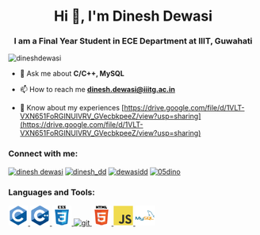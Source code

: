 <h1 align="center">Hi 👋, I'm Dinesh Dewasi</h1>
<h3 align="center">I am a Final Year Student in ECE Department at IIIT, Guwahati</h3>

<p align="left"> <img src="https://komarev.com/ghpvc/?username=dineshdewasi&label=Profile%20views&color=0e75b6&style=flat" alt="dineshdewasi" /> </p>

- 💬 Ask me about **C/C++, MySQL**

- 📫 How to reach me **dinesh.dewasi@iiitg.ac.in**

- 📄 Know about my experiences [https://drive.google.com/file/d/1VLT-VXN651FoRGINUlVRV_GVecbkpeeZ/view?usp=sharing](https://drive.google.com/file/d/1VLT-VXN651FoRGINUlVRV_GVecbkpeeZ/view?usp=sharing)

<h3 align="left">Connect with me:</h3>
<p align="left">
<a href="https://linkedin.com/in/dinesh dewasi" target="blank"><img align="center" src="https://raw.githubusercontent.com/rahuldkjain/github-profile-readme-generator/master/src/images/icons/Social/linked-in-alt.svg" alt="dinesh dewasi" height="30" width="40" /></a>
<a href="https://www.codechef.com/users/dinesh_dd" target="blank"><img align="center" src="https://cdn.jsdelivr.net/npm/simple-icons@3.1.0/icons/codechef.svg" alt="dinesh_dd" height="30" width="40" /></a>
<a href="https://www.leetcode.com/dewasidd" target="blank"><img align="center" src="https://raw.githubusercontent.com/rahuldkjain/github-profile-readme-generator/master/src/images/icons/Social/leet-code.svg" alt="dewasidd" height="30" width="40" /></a>
<a href="https://auth.geeksforgeeks.org/user/05dino" target="blank"><img align="center" src="https://raw.githubusercontent.com/rahuldkjain/github-profile-readme-generator/master/src/images/icons/Social/geeks-for-geeks.svg" alt="05dino" height="30" width="40" /></a>
</p>

<h3 align="left">Languages and Tools:</h3>
<p align="left"> <a href="https://www.cprogramming.com/" target="_blank" rel="noreferrer"> <img src="https://raw.githubusercontent.com/devicons/devicon/master/icons/c/c-original.svg" alt="c" width="40" height="40"/> </a> <a href="https://www.w3schools.com/cpp/" target="_blank" rel="noreferrer"> <img src="https://raw.githubusercontent.com/devicons/devicon/master/icons/cplusplus/cplusplus-original.svg" alt="cplusplus" width="40" height="40"/> </a> <a href="https://www.w3schools.com/css/" target="_blank" rel="noreferrer"> <img src="https://raw.githubusercontent.com/devicons/devicon/master/icons/css3/css3-original-wordmark.svg" alt="css3" width="40" height="40"/> </a> <a href="https://git-scm.com/" target="_blank" rel="noreferrer"> <img src="https://www.vectorlogo.zone/logos/git-scm/git-scm-icon.svg" alt="git" width="40" height="40"/> </a> <a href="https://www.w3.org/html/" target="_blank" rel="noreferrer"> <img src="https://raw.githubusercontent.com/devicons/devicon/master/icons/html5/html5-original-wordmark.svg" alt="html5" width="40" height="40"/> </a> <a href="https://developer.mozilla.org/en-US/docs/Web/JavaScript" target="_blank" rel="noreferrer"> <img src="https://raw.githubusercontent.com/devicons/devicon/master/icons/javascript/javascript-original.svg" alt="javascript" width="40" height="40"/> </a> <a href="https://www.mysql.com/" target="_blank" rel="noreferrer"> <img src="https://raw.githubusercontent.com/devicons/devicon/master/icons/mysql/mysql-original-wordmark.svg" alt="mysql" width="40" height="40"/> </a> </p>
